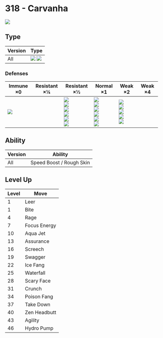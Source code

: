 # 318 - Carvanha
![][318]

## Type

Version | Type
---     | ---
All     | ![][water]  ![][dark]

### Defenses

Immune ×0        | Resistant ×¼ | Resistant ×½                                                                     | Normal ×1                                                                                | Weak ×2                                                                    | Weak ×4
---              | ---          | ---                                                                              | ---                                                                                      | ---                                                                        | ---
![][psychic]<br> | &nbsp;       | ![][ghost]<br>![][steel]<br>![][fire]<br>![][water]<br>![][ice]<br>![][dark]<br> | ![][normal]<br>![][flying]<br>![][poison]<br>![][ground]<br>![][rock]<br>![][dragon]<br> | ![][fighting]<br>![][bug]<br>![][grass]<br>![][electric]<br>![][fairy]<br> | &nbsp;

## Ability

Version | Ability
---     | ---
All     | Speed Boost / Rough Skin

## Level Up

Level | Move
---   | ---
1     | Leer
1     | Bite
4     | Rage
7     | Focus Energy
10    | Aqua Jet
13    | Assurance
16    | Screech
19    | Swagger
22    | Ice Fang
25    | Waterfall
28    | Scary Face
31    | Crunch
34    | Poison Fang
37    | Take Down
40    | Zen Headbutt
43    | Agility
46    | Hydro Pump

[318]: ../img/pokemon/318.png
[normal]: ../img/types/normal.png
[fire]: ../img/types/fire.png
[fighting]: ../img/types/fighting.png
[water]: ../img/types/water.png
[flying]: ../img/types/flying.png
[grass]: ../img/types/grass.png
[poison]: ../img/types/poison.png
[electric]: ../img/types/electric.png
[ground]: ../img/types/ground.png
[psychic]: ../img/types/psychic.png
[rock]: ../img/types/rock.png
[ice]: ../img/types/ice.png
[bug]: ../img/types/bug.png
[dragon]: ../img/types/dragon.png
[ghost]: ../img/types/ghost.png
[dark]: ../img/types/dark.png
[steel]: ../img/types/steel.png
[fairy]: ../img/types/fairy.png
